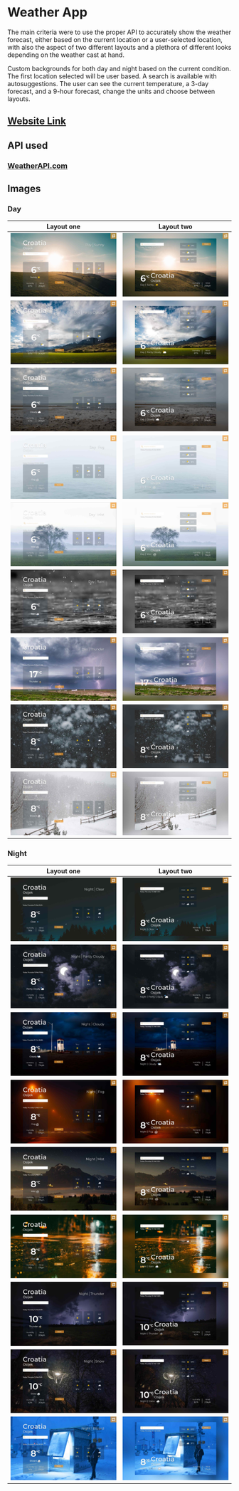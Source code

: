 # Weather App

The main criteria were to use the proper API to accurately show the weather forecast, either based on the current location or a user-selected location, with also the aspect of two different layouts and a plethora of different looks depending on the weather cast at hand.

Custom backgrounds for both day and night based on the current condition. The first location selected will be user based. A search is available with autosuggestions. The user can see the current temperature, a 3-day forecast, and a 9-hour forecast, change the units and choose between layouts.

## [Website Link](https://weather-app-web.pages.dev/)

## API used

### [WeatherAPI.com](https://rapidapi.com/weatherapi/api/weatherapi-com/)

## Images

### Day

|                       Layout one                        |                       Layout two                        |
| :-----------------------------------------------------: | :-----------------------------------------------------: |
|     ![](/themes-images/themes-day/day-sunny-l1.jpg)     |     ![](/themes-images/themes-day/day-sunny-l2.jpg)     |
| ![](/themes-images/themes-day/day-partly-cloudy-l1.jpg) | ![](/themes-images/themes-day/day-partly-cloudy-l2.jpg) |
|    ![](/themes-images/themes-day/day-cloudy-l1.jpg)     |    ![](/themes-images/themes-day/day-cloudy-l2.jpg)     |
|     ![](/themes-images/themes-day/day-foggy-l1.jpg)     |     ![](/themes-images/themes-day/day-foggy-l2.jpg)     |
|     ![](/themes-images/themes-day/day-misty-l1.jpg)     |     ![](/themes-images/themes-day/day-misty-l2.jpg)     |
|     ![](/themes-images/themes-day/day-rainy-l1.jpg)     |     ![](/themes-images/themes-day/day-rainy-l2.jpg)     |
|   ![](/themes-images/themes-day/day-thundery-l1.jpg)    |   ![](/themes-images/themes-day/day-thundery-l2.jpg)    |
|     ![](/themes-images/themes-day/day-snowy-l1.jpg)     |     ![](/themes-images/themes-day/day-snowy-l2.jpg)     |
|    ![](/themes-images/themes-day/day-blizard-l1.jpg)    |    ![](/themes-images/themes-day/day-blizard-l2.jpg)    |

### Night

|                         Layout one                          |                         Layout two                          |
| :---------------------------------------------------------: | :---------------------------------------------------------: |
|     ![](/themes-images/themes-night/night-clear-l1.jpg)     |     ![](/themes-images/themes-night/night-clear-l2.jpg)     |
| ![](/themes-images/themes-night/night-partly-cloudy-l1.jpg) | ![](/themes-images/themes-night/night-partly-cloudy-l2.jpg) |
|    ![](/themes-images/themes-night/night-cloudy-l1.jpg)     |    ![](/themes-images/themes-night/night-cloudy-l2.jpg)     |
|     ![](/themes-images/themes-night/night-foggy-l1.jpg)     |     ![](/themes-images/themes-night/night-foggy-l2.jpg)     |
|     ![](/themes-images/themes-night/night-misty-l1.jpg)     |     ![](/themes-images/themes-night/night-misty-l2.jpg)     |
|     ![](/themes-images/themes-night/night-rainy-l1.jpg)     |     ![](/themes-images/themes-night/night-rainy-l2.jpg)     |
|   ![](/themes-images/themes-night/night-thundery-l1.jpg)    |   ![](/themes-images/themes-night/night-thundery-l2.jpg)    |
|     ![](/themes-images/themes-night/night-snowy-l1.jpg)     |     ![](/themes-images/themes-night/night-snowy-l2.jpg)     |
|    ![](/themes-images/themes-night/night-blizard-l1.jpg)    |    ![](/themes-images/themes-night/night-blizard-l2.jpg)    |
